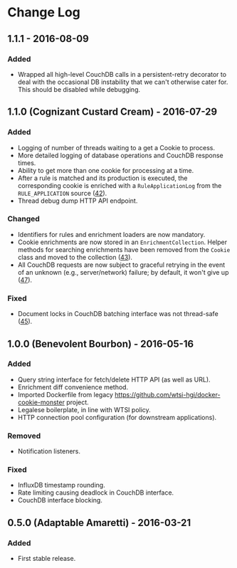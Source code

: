 # Change Log
## 1.1.1 - 2016-08-09
### Added
- Wrapped all high-level CouchDB calls in a persistent-retry decorator
  to deal with the occasional DB instability that we can't otherwise
  cater for. This should be disabled while debugging.

## 1.1.0 (Cognizant Custard Cream) - 2016-07-29
### Added
- Logging of number of threads waiting to a get a Cookie to process.
- More detailed logging of database operations and CouchDB response times.
- Ability to get more than one cookie for processing at a time.
- After a rule is matched and its production is executed, the
  corresponding cookie is enriched with a `RuleApplicationLog` from the
  `RULE_APPLICATION` source
  ([42](https://github.com/wtsi-hgi/python-baton-wrapper)).
- Thread debug dump HTTP API endpoint.

### Changed
- Identifiers for rules and enrichment loaders are now mandatory.
- Cookie enrichments are now stored in an `EnrichmentCollection`. Helper
  methods for searching enrichments have been removed from the `Cookie`
  class and moved to the collection
  ([43](https://github.com/wtsi-hgi/cookie-monster/issues/43)).
- All CouchDB requests are now subject to graceful retrying in the event
  of an unknown (e.g., server/network) failure; by default, it won't
  give up ([47](https://github.com/wtsi-hgi/cookie-monster/issues/47)).

### Fixed
- Document locks in CouchDB batching interface was not thread-safe
  ([45](https://github.com/wtsi-hgi/cookie-monster/issues/45)).

## 1.0.0 (Benevolent Bourbon) - 2016-05-16
### Added
- Query string interface for fetch/delete HTTP API (as well as URL).
- Enrichment diff convenience method.
- Imported Dockerfile from legacy https://github.com/wtsi-hgi/docker-cookie-monster project.
- Legalese boilerplate, in line with WTSI policy.
- HTTP connection pool configuration (for downstream applications).

### Removed
- Notification listeners.

### Fixed
- InfluxDB timestamp rounding.
- Rate limiting causing deadlock in CouchDB interface.
- CouchDB interface blocking.

## 0.5.0 (Adaptable Amaretti) - 2016-03-21
### Added
- First stable release.
